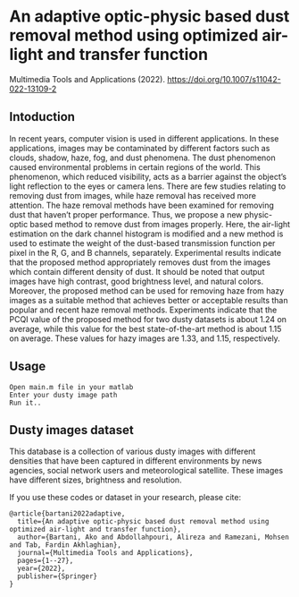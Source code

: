 # An adaptive optic-physic based dust removal method using optimized air-light and transfer function
Multimedia Tools and Applications (2022). https://doi.org/10.1007/s11042-022-13109-2

## Intoduction
In recent years, computer vision is used in different applications. In these applications, images may be contaminated by different factors such as clouds, shadow, haze, fog, and dust phenomena. The dust phenomenon caused environmental problems in certain regions of the world. This phenomenon, which reduced visibility, acts as a barrier against the object’s light reflection to the eyes or camera lens. There are few studies relating to removing dust from images, while haze removal has received more attention. The haze removal methods have been examined for removing dust that haven’t proper performance. Thus, we propose a new physic-optic based method to remove dust from images properly. Here, the air-light estimation on the dark channel histogram is modified and a new method is used to estimate the weight of the dust-based transmission function per pixel in the R, G, and B channels, separately. Experimental results indicate that the proposed method appropriately removes dust from the images which contain different density of dust. It should be noted that output images have high contrast, good brightness level, and natural colors. Moreover, the proposed method can be used for removing haze from hazy images as a suitable method that achieves better or acceptable results than popular and recent haze removal methods. Experiments indicate that the PCQI value of the proposed method for two dusty datasets is about 1.24 on average, while this value for the best state-of-the-art method is about 1.15 on average. These values for hazy images are 1.33, and 1.15, respectively.

## Usage
```
Open main.m file in your matlab
Enter your dusty image path
Run it..
```

## Dusty images dataset

This database is a collection of various dusty images with different densities that have been captured in different environments by news agencies, social network users and meteorological satellite. These images have different sizes, brightness and resolution. 

If you use these codes or dataset in your research, please cite:
```
@article{bartani2022adaptive,
  title={An adaptive optic-physic based dust removal method using optimized air-light and transfer function},
  author={Bartani, Ako and Abdollahpouri, Alireza and Ramezani, Mohsen and Tab, Fardin Akhlaghian},
  journal={Multimedia Tools and Applications},
  pages={1--27},
  year={2022},
  publisher={Springer}
}
```
